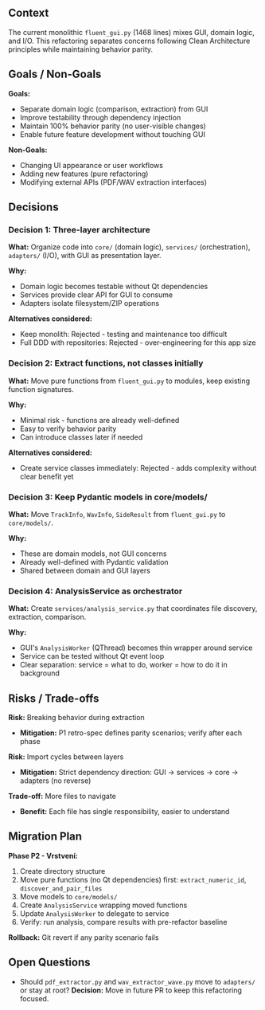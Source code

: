 ## Context
The current monolithic `fluent_gui.py` (1468 lines) mixes GUI, domain logic, and I/O. This refactoring separates concerns following Clean Architecture principles while maintaining behavior parity.

## Goals / Non-Goals
**Goals:**
- Separate domain logic (comparison, extraction) from GUI
- Improve testability through dependency injection
- Maintain 100% behavior parity (no user-visible changes)
- Enable future feature development without touching GUI

**Non-Goals:**
- Changing UI appearance or user workflows
- Adding new features (pure refactoring)
- Modifying external APIs (PDF/WAV extraction interfaces)

## Decisions

### Decision 1: Three-layer architecture
**What:** Organize code into `core/` (domain logic), `services/` (orchestration), `adapters/` (I/O), with GUI as presentation layer.

**Why:** 
- Domain logic becomes testable without Qt dependencies
- Services provide clear API for GUI to consume
- Adapters isolate filesystem/ZIP operations

**Alternatives considered:**
- Keep monolith: Rejected - testing and maintenance too difficult
- Full DDD with repositories: Rejected - over-engineering for this app size

### Decision 2: Extract functions, not classes initially
**What:** Move pure functions from `fluent_gui.py` to modules, keep existing function signatures.

**Why:**
- Minimal risk - functions are already well-defined
- Easy to verify behavior parity
- Can introduce classes later if needed

**Alternatives considered:**
- Create service classes immediately: Rejected - adds complexity without clear benefit yet

### Decision 3: Keep Pydantic models in core/models/
**What:** Move `TrackInfo`, `WavInfo`, `SideResult` from `fluent_gui.py` to `core/models/`.

**Why:**
- These are domain models, not GUI concerns
- Already well-defined with Pydantic validation
- Shared between domain and GUI layers

### Decision 4: AnalysisService as orchestrator
**What:** Create `services/analysis_service.py` that coordinates file discovery, extraction, comparison.

**Why:**
- GUI's `AnalysisWorker` (QThread) becomes thin wrapper around service
- Service can be tested without Qt event loop
- Clear separation: service = what to do, worker = how to do it in background

## Risks / Trade-offs

**Risk:** Breaking behavior during extraction
- **Mitigation:** P1 retro-spec defines parity scenarios; verify after each phase

**Risk:** Import cycles between layers
- **Mitigation:** Strict dependency direction: GUI → services → core → adapters (no reverse)

**Trade-off:** More files to navigate
- **Benefit:** Each file has single responsibility, easier to understand

## Migration Plan

**Phase P2 - Vrstvení:**
1. Create directory structure
2. Move pure functions (no Qt dependencies) first: `extract_numeric_id`, `discover_and_pair_files`
3. Move models to `core/models/`
4. Create `AnalysisService` wrapping moved functions
5. Update `AnalysisWorker` to delegate to service
6. Verify: run analysis, compare results with pre-refactor baseline

**Rollback:** Git revert if any parity scenario fails

## Open Questions
- Should `pdf_extractor.py` and `wav_extractor_wave.py` move to `adapters/` or stay at root? **Decision:** Move in future PR to keep this refactoring focused.

